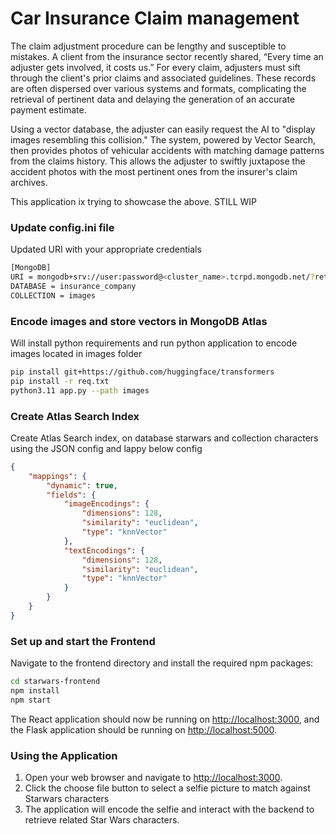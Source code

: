 
# Car Insurance Claim management 
The claim adjustment procedure can be lengthy and susceptible to mistakes. A client from the insurance sector recently shared, “Every time an adjuster gets involved, it costs us.” For every claim, adjusters must sift through the client's prior claims and associated guidelines. These records are often dispersed over various systems and formats, complicating the retrieval of pertinent data and delaying the generation of an accurate payment estimate.

Using a vector database, the adjuster can easily request the AI to "display images resembling this collision." The system, powered by Vector Search, then provides photos of vehicular accidents with matching damage patterns from the claims history. This allows the adjuster to swiftly juxtapose the accident photos with the most pertinent ones from the insurer's claim archives.

This application ix trying to showcase the above. STILL WIP

### Update config.ini file
Updated URI with your appropriate credentials

```sh
[MongoDB]
URI = mongodb+srv://user:password@<cluster_name>.tcrpd.mongodb.net/?retryWrites=true&w=majority
DATABASE = insurance_company
COLLECTION = images
```

### Encode images and store vectors in MongoDB Atlas
Will install python requirements and run python application to encode images located in images folder

```sh
pip install git+https://github.com/huggingface/transformers 
pip install -r req.txt
python3.11 app.py --path images              
```

### Create Atlas Search Index
Create Atlas Search index, on database starwars and collection characters using the JSON config and lappy below config
```json
{
    "mappings": {
        "dynamic": true,
        "fields": {
            "imageEncodings": {
                "dimensions": 128,
                "similarity": "euclidean",
                "type": "knnVector"
            },
            "textEncodings": {
                "dimensions": 128,
                "similarity": "euclidean",
                "type": "knnVector"
            }            
        }
    }
}
```


### Set up and start the Frontend 

Navigate to the frontend directory and install the required npm packages:

```sh
cd starwars-frontend
npm install
npm start
```

The React application should now be running on [http://localhost:3000](http://localhost:3000), and the Flask application should be running on [http://localhost:5000](http://localhost:5000).

### Using the Application

1. Open your web browser and navigate to [http://localhost:3000](http://localhost:3000).
2. Click the choose file button to select a selfie picture to match against Starwars characters
3. The application will encode the selfie and interact with the backend to retrieve related Star Wars characters.


